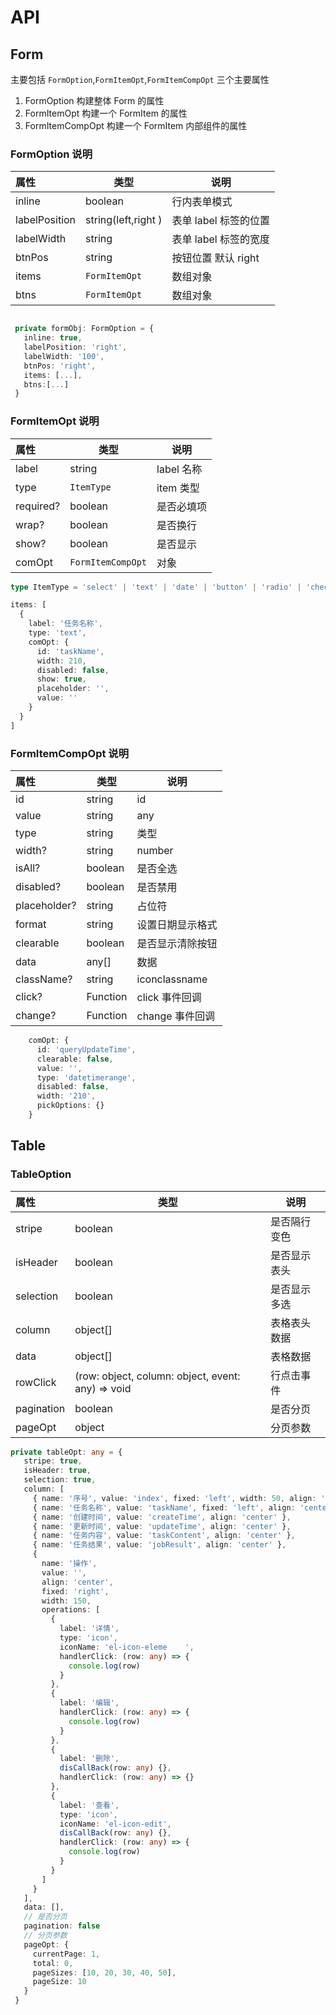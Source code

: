# API

## Form

主要包括 `FormOption`,`FormItemOpt`,`FormItemCompOpt` 三个主要属性

1. FormOption 构建整体 Form 的属性
2. FormItemOpt 构建一个 FormItem 的属性
3. FormItemCompOpt 构建一个 FormItem 内部组件的属性

### FormOption 说明

| 属性          | 类型                | 说明                  |
| :------------ | ------------------- | --------------------- |
| inline        | boolean             | 行内表单模式          |
| labelPosition | string(left,right ) | 表单 label 标签的位置 |
| labelWidth    | string              | 表单 label 标签的宽度 |
| btnPos        | string              | 按钮位置 默认 right   |
| items         | `FormItemOpt`       | 数组对象              |
| btns          | `FormItemOpt`       | 数组对象              |

```ts

 private formObj: FormOption = {
   inline: true,
   labelPosition: 'right',
   labelWidth: '100',
   btnPos: 'right',
   items: [...],
   btns:[...]
 }

```

### FormItemOpt 说明

| 属性      | 类型              | 说明       |
| :-------- | ----------------- | ---------- |
| label     | string            | label 名称 |
| type      | `ItemType`        | item 类型  |
| required? | boolean           | 是否必填项 |
| wrap?     | boolean           | 是否换行   |
| show?     | boolean           | 是否显示   |
| comOpt    | `FormItemCompOpt` | 对象       |

```ts
type ItemType = 'select' | 'text' | 'date' | 'button' | 'radio' | 'checkbox' | 'autoComplete'

items: [
  {
    label: '任务名称',
    type: 'text',
    comOpt: {
      id: 'taskName',
      width: 210,
      disabled: false,
      show: true,
      placeholder: '',
      value: ''
    }
  }
]
```

### FormItemCompOpt 说明

| 属性         | 类型     | 说明             |
| :----------- | -------- | ---------------- |
| id           | string   | id               |
| value        | string   | any              | value |
| type         | string   | 类型             |
| width?       | string   | number           |
| isAll?       | boolean  | 是否全选         |
| disabled?    | boolean  | 是否禁用         |
| placeholder? | string   | 占位符           |
| format       | string   | 设置日期显示格式 |
| clearable    | boolean  | 是否显示清除按钮 |
| data         | any[]    | 数据             |
| className?   | string   | iconclassname    |
| click?       | Function | click 事件回调   |
| change?      | Function | change 事件回调  |

```ts
    comOpt: {
      id: 'queryUpdateTime',
      clearable: false,
      value: '',
      type: 'datetimerange',
      disabled: false,
      width: '210',
      pickOptions: {}
    }
```

## Table

### TableOption

| 属性       | 类型                                              | 说明         |
| :--------- | ------------------------------------------------- | ------------ |
| stripe     | boolean                                           | 是否隔行变色 |
| isHeader   | boolean                                           | 是否显示表头 |
| selection  | boolean                                           | 是否显示多选 |
| column     | object[]                                          | 表格表头数据 |
| data       | object[]                                          | 表格数据     |
| rowClick   | (row: object, column: object, event: any) => void | 行点击事件   |
| pagination | boolean                                           | 是否分页     |
| pageOpt    | object                                            | 分页参数     |

```ts
private tableOpt: any = {
   stripe: true,
   isHeader: true,
   selection: true,
   column: [
     { name: '序号', value: 'index', fixed: 'left', width: 50, align: 'center' },
     { name: '任务名称', value: 'taskName', fixed: 'left', align: 'center' },
     { name: '创建时间', value: 'createTime', align: 'center' },
     { name: '更新时间', value: 'updateTime', align: 'center' },
     { name: '任务内容', value: 'taskContent', align: 'center' },
     { name: '任务结果', value: 'jobResult', align: 'center' },
     {
       name: '操作',
       value: '',
       align: 'center',
       fixed: 'right',
       width: 150,
       operations: [
         {
           label: '详情',
           type: 'icon',
           iconName: 'el-icon-eleme    ',
           handlerClick: (row: any) => {
             console.log(row)
           }
         },
         {
           label: '编辑',
           handlerClick: (row: any) => {
             console.log(row)
           }
         },
         {
           label: '删除',
           disCallBack(row: any) {},
           handlerClick: (row: any) => {}
         },
         {
           label: '查看',
           type: 'icon',
           iconName: 'el-icon-edit',
           disCallBack(row: any) {},
           handlerClick: (row: any) => {
             console.log(row)
           }
         }
       ]
     }
   ],
   data: [],
   // 是否分页
   pagination: false
   // 分页参数
   pageOpt: {
     currentPage: 1,
     total: 0,
     pageSizes: [10, 20, 30, 40, 50],
     pageSize: 10
   }
 }
```
